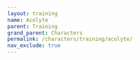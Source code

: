 ```yaml
---
layout: training
name: Acolyte
parent: Training
grand_parent: Characters
permalink: /characters/training/acolyte/
nav_exclude: true
---
```


